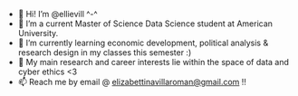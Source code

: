 - 👋 Hi! I’m @ellievill ^-^
- 👀 I’m a current Master of Science Data Science student at American University.
- 🌱 I’m currently learning economic development, political analysis & research design in my classes this semester :)
- 💞️ My main research and career interests lie within the space of data and cyber ethics <3
- 📫 Reach me by email @ elizabettinavillaroman@gmail.com !!

<!---
ellievill/ellievill is a ✨ special ✨ repository because its `README.md` (this file) appears on your GitHub profile.
You can click the Preview link to take a look at your changes.
--->
